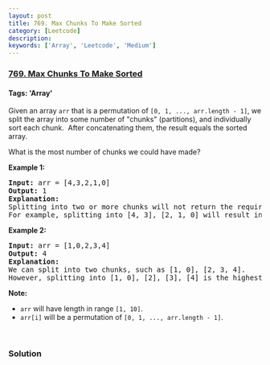 ```yaml
---
layout: post
title: 769. Max Chunks To Make Sorted
category: [Leetcode]
description: 
keywords: ['Array', 'Leetcode', 'Medium']
---
```

### [769. Max Chunks To Make Sorted](https://leetcode.com/problems/max-chunks-to-make-sorted)

#### Tags: 'Array'

<div class="content__u3I1 question-content__JfgR"><div><p>Given an array <code>arr</code> that is a permutation of <code>[0, 1, ..., arr.length - 1]</code>, we split the array into some number of "chunks" (partitions), and individually sort each chunk.  After concatenating them, the result equals the sorted array.</p>
<p>What is the most number of chunks we could have made?</p>
<p><strong>Example 1:</strong></p>
<pre><strong>Input:</strong> arr = [4,3,2,1,0]
<strong>Output:</strong> 1
<strong>Explanation:</strong>
Splitting into two or more chunks will not return the required result.
For example, splitting into [4, 3], [2, 1, 0] will result in [3, 4, 0, 1, 2], which isn't sorted.
</pre>
<p><strong>Example 2:</strong></p>
<pre><strong>Input:</strong> arr = [1,0,2,3,4]
<strong>Output:</strong> 4
<strong>Explanation:</strong>
We can split into two chunks, such as [1, 0], [2, 3, 4].
However, splitting into [1, 0], [2], [3], [4] is the highest number of chunks possible.
</pre>
<p><strong>Note:</strong></p>
<ul>
<li><code>arr</code> will have length in range <code>[1, 10]</code>.</li>
<li><code>arr[i]</code> will be a permutation of <code>[0, 1, ..., arr.length - 1]</code>.</li>
</ul>
<p> </p>
</div></div>

### Solution
